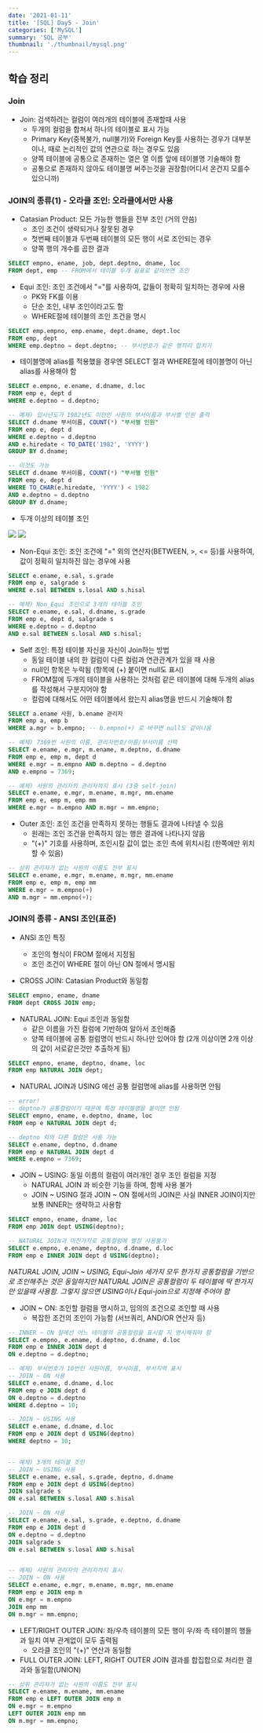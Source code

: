 ```yaml
---
date: '2021-01-11'
title: '[SQL] Day5 - Join'
categories: ['MySQL']
summary: 'SQL 공부'
thumbnail: './thumbnail/mysql.png'
---
```



## 학습 정리

### Join

- Join: 검색하려는 컬럼이 여러개의 테이블에 존재할때 사용
	- 두개의 컬럼을 합쳐서 하나의 테이블로 표시 가능
	- Primary Key(중복불가, null불가)와 Foreign Key를 사용하는 경우가 대부분이나, 때로 논리적인 값의 연관으로 하는 경우도 있음
	- 양쪽 테이블에 공통으로 존재하는 열은 열 이름 앞에 테이블명 기술해야 함
	- 공통으로 존재하지 않아도 테이블명 써주는것을 권장함(어디서 온건지 모를수 있으니까)


### JOIN의 종류(1) - 오라클 조인: 오라클에서만 사용

- Catasian Product: 모든 가능한 행들을 전부 조인 (거의 안씀)
	- 조인 조건이 생략되거나 잘못된 경우
	- 첫번째 테이블과 두번째 테이블의 모든 행이 서로 조인되는 경우
	- 양쪽 행의 개수를 곱한 결과

```sql
SELECT empno, ename, job, dept.deptno, dname, loc
FROM dept, emp -- FROM에서 테이블 두개 쉼표로 같이쓰면 조인
```

- Equi 조인: 조인 조건에서 "="를 사용하여, 값들이 정확히 일치하는 경우에 사용
	- PK와 FK를 이용
	- 단순 조인, 내부 조인이라고도 함
	- WHERE절에 테이블의 조인 조건을 명시

```sql
SELECT emp.empno, emp.ename, dept.dname, dept.loc
FROM emp, dept
WHERE emp.deptno = dept.deptno; -- 부서번호가 같은 행끼리 합치기
```

- 테이블명에 alias를 적용했을 경우엔 SELECT 절과 WHERE절에 테이블명이 아닌 alias를 사용해야 함

```sql
SELECT e.empno, e.ename, d.dname, d.loc
FROM emp e, dept d
WHERE e.deptno = d.deptno;
```

```sql
-- 예제) 입사년도가 1982년도 미만인 사원의 부서이름과 부서별 인원 출력
SELECT d.dname 부서이름, COUNT(*) "부서별 인원"
FROM emp e, dept d
WHERE e.deptno = d.deptno
AND e.hiredate < TO_DATE('1982', 'YYYY')
GROUP BY d.dname;

-- 이것도 가능
SELECT d.dname 부서이름, COUNT(*) "부서별 인원"
FROM emp e, dept d
WHERE TO_CHAR(e.hiredate, 'YYYY') < 1982
AND e.deptno = d.deptno
GROUP BY d.dname;
```

- 두개 이상의 테이블 조인

<img src="{{site.url}}/assets/img/post/sql7.jpg">
<img src="{{site.url}}/assets/img/post/sql8.jpg">

- Non-Equi 조인: 조인 조건에 "=" 외의 연산자(BETWEEN, >, <= 등)를 사용하여, 값이 정확히 일치하진 않는 경우에 사용

```sql
SELECT e.ename, e.sal, s.grade
FROM emp e, salgrade s
WHERE e.sal BETWEEN s.losal AND s.hisal
```

```sql
-- 예제) Non_Equi 조인으로 3개의 테이블 조인 
SELECT e.ename, e.sal, d.dname, s.grade
FROM emp e, dept d, salgrade s
WHERE e.deptno = d.deptno
AND e.sal BETWEEN s.losal AND s.hisal;
```

- Self 조인: 특정 테이블 자신을 자신이 Join하는 방법
	- 동일 테이블 내의 한 컬럼이 다른 컬럼과 연관관계가 있을 때 사용
	- null인 항목은 누락됨 (항목에 (+) 붙이면 null도 표시)
	- FROM절에 두개의 테이블을 사용하는 것처럼 같은 테이블에 대해 두개의 alias를 작성해서 구분지어야 함
	- 컬럼에 대해서도 어떤 테이블에서 왔는지 alias명을 반드시 기술해야 함

```sql
SELECT a.ename 사원, b.ename 관리자
FROM emp a, emp b
WHERE a.mgr = b.empno; -- b.empno(+) 로 바꾸면 null도 같이나옴
```

```sql
-- 예제) 7369번 사원의 이름, 관리자번호/이름/부서이름 선택
SELECT e.ename, e.mgr, m.ename, m.deptno, d.dname
FROM emp e, emp m, dept d
WHERE e.mgr = m.empno AND m.deptno = d.deptno
AND e.empno = 7369;
```

```sql
-- 예제) 사원의 관리자의 관리자까지 표시 (3중 self-join)
SELECT e.ename, e.mgr, m.ename, m.mgr, mm.ename
FROM emp e, emp m, emp mm
WHERE e.mgr = m.empno AND m.mgr = mm.empno;
```

- Outer 조인: 조인 조건을 만족하지 못하는 행들도 결과에 나타낼 수 있음
	- 원래는 조인 조건을 만족하지 않는 행은 결과에 나타나지 않음
	- "(+)" 기호를 사용하며, 조인시킬 값이 없는 조인 측에 위치시킴 (한쪽에만 위치할 수 있음)

```sql
-- 상위 관리자가 없는 사원의 이름도 전부 표시
SELECT e.ename, e.mgr, m.ename, m.mgr, mm.ename
FROM emp e, emp m, emp mm
WHERE e.mgr = m.empno(+)
AND m.mgr = mm.empno(+);
```


### JOIN의 종류 - ANSI 조인(표준)

- ANSI 조인 특징
	- 조인의 형식이 FROM 절에서 지정됨
	- 조인 조건이 WHERE 절이 아닌 ON 절에서 명시됨

- CROSS JOIN: Catasian Product와 동일함

```sql
SELECT empno, ename, dname
FROM dept CROSS JOIN emp;
```

- NATURAL JOIN: Equi 조인과 동일함
	- 같은 이름을 가진 컬럼에 기반하여 알아서 조인해줌
	- 양쪽 테이블에 공통 컬럼명이 반드시 하나만 있어야 함 (2개 이상이면 2개 이상의 값이 서로같은것만 추출하게 됨)

```sql
SELECT empno, ename, deptno, dname, loc
FROM emp NATURAL JOIN dept;
```

- NATURAL JOIN과 USING 에선 공통 컬럼명에 alias를 사용하면 안됨

```sql
-- error!
-- deptno가 공통컬럼이기 때문에 특정 테이블명을 붙이면 안됨
SELECT empno, ename, e.deptno, dname, loc
FROM emp e NATURAL JOIN dept d;

-- deptno 외의 다른 컬럼은 사용 가능
SELECT e.ename, deptno, d.dname
FROM emp e NATURAL JOIN dept d
WHERE e.empno = 7369;
```

- JOIN ~ USING: 동일 이름의 컬럼이 여러개인 경우 조인 컬럼을 지정
	- NATURAL JOIN 과 비슷한 기능을 하며, 함께 사용 불가
	- JOIN ~ USING 절과 JOIN ~ ON 절에서의 JOIN은 사실 INNER JOIN이지만 보통 INNER는 생략하고 사용함

```sql
SELECT empno, ename, dname, loc
FROM emp JOIN dept USING(deptno);

-- NATURAL JOIN과 마찬가지로 공통컬럼에 별칭 사용불가
SELECT e.empno, e.ename, deptno, d.dname, d.loc
FROM emp e INNER JOIN dept d USING(deptno);
```

_NATURAL JOIN, JOIN ~ USING, Equi-Join 세가지 모두 한가지 공통컬럼을 기반으로 조인해주는 것은 동일하지만 NATURAL JOIN은 공통컬럼이 두 테이블에 딱 한가지만 있을때 사용함. 그렇지 않으면 USING이나 Equi-join으로 지정해 주어야 함_

- JOIN ~ ON: 조인할 컬럼을 명시하고, 임의의 조건으로 조인할 때 사용
	- 복잡한 조건의 조인이 가능함 (서브쿼리, AND/OR 연산자 등)

```sql
-- INNER ~ ON 절에선 어느 테이블의 공통컬럼을 표시할 지 명시해줘야 함
SELECT e.empno, e.ename, d.deptno, d.dname, d.loc
FROM emp e INNER JOIN dept d
ON e.deptno = d.deptno;
```

```sql
-- 예제) 부서번호가 10번인 사원이름, 부서이름, 부서지역 표시
-- JOIN ~ ON 사용
SELECT e.ename, d.dname, d.loc
FROM emp e JOIN dept d
ON e.deptno = d.deptno
WHERE d.deptno = 10;

-- JOIN ~ USING 사용
SELECT e.ename, d.dname, d.loc
FROM emp e JOIN dept d USING(deptno)
WHERE deptno = 10;


-- 예제) 3개의 테이블 조인
-- JOIN ~ USING 사용
SELECT e.ename, e.sal, s.grade, deptno, d.dname
FROM emp e JOIN dept d USING(deptno)
JOIN salgrade s
ON e.sal BETWEEN s.losal AND s.hisal

-- JOIN ~ ON 사용
SELECT e.ename, e.sal, s.grade, e.deptno, d.dname
FROM emp e JOIN dept d
ON e.deptno = d.deptno
JOIN salgrade s
ON e.sal BETWEEN s.losal AND s.hisal


-- 예제) 사원의 관리자의 관리자까지 표시
-- JOIN ~ ON 사용
SELECT e.ename, e.mgr, m.ename, m.mgr, mm.ename
FROM emp e JOIN emp m
ON e.mgr = m.empno
JOIN emp mm
ON m.mgr = mm.empno;
```

- LEFT/RIGHT OUTER JOIN: 좌/우측 테이블의 모든 행이 우/좌 측 테이블의 행들과 일치 여부 관계없이 모두 출력됨
	- 오라클 조인의 "(+)" 연산과 동일함
- FULL OUTER JOIN: LEFT, RIGHT OUTER JOIN 결과를 합집합으로 처리한 결과와 동일함(UNION)

```sql
-- 상위 관리자가 없는 사원의 이름도 전부 표시
SELECT e.ename, m.ename, mm.ename
FROM emp e LEFT OUTER JOIN emp m
ON e.mgr = m.empno
LEFT OUTER JOIN emp mm
ON m.mgr = mm.empno;
```
